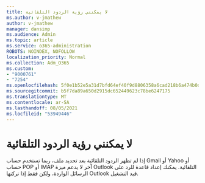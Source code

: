 ```yaml
---
title: لا يمكنني رؤية الردود التلقائية
ms.author: v-jmathew
author: v-jmathew
manager: dansimp
ms.audience: Admin
ms.topic: article
ms.service: o365-administration
ROBOTS: NOINDEX, NOFOLLOW
localization_priority: Normal
ms.collection: Adm_O365
ms.custom:
- "9000761"
- "7254"
ms.openlocfilehash: 5f0e1b52e5a31d7bfd64ef40f9d8806358a6cad218b6a474b0d0e38aa051ac72
ms.sourcegitcommit: b5f7da89a650d2915dc652449623c78be6247175
ms.translationtype: MT
ms.contentlocale: ar-SA
ms.lasthandoff: 08/05/2021
ms.locfileid: "53949446"
---
```

# <a name="i-dont-see-automatic-replies"></a>لا يمكنني رؤية الردود التلقائية

إذا لم تظهر الردود التلقائية بعد تحديد ملف، ربما تستخدم حساب Gmail أو Yahoo أو حساب POP أو IMAP آخر لا يدعم ميزة Outlook التلقائية. يمكنك إعداد قاعدة للرد على الرسائل الواردة، ولكن فقط إذا تركتها Outlook قيد التشغيل.
